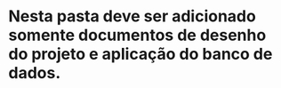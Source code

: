 # Nesta pasta deve ser adicionado somente documentos de desenho do projeto e aplicação do banco de dados.
